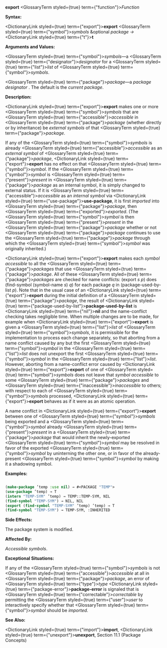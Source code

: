 **export** <GlossaryTerm styled={true} term={"function"}><i>Function</i></GlossaryTerm> 



**Syntax:** 



<DictionaryLink styled={true} term={"export"}><b>export</b></DictionaryLink> <GlossaryTerm styled={true} term={"symbol"}><i>symbols</i></GlossaryTerm> &amp;optional *package →* <DictionaryLink styled={true} term={"t"}><b>t</b></DictionaryLink> 



**Arguments and Values:** 



<GlossaryTerm styled={true} term={"symbol"}><i>symbols</i></GlossaryTerm>—a <GlossaryTerm styled={true} term={"designator"}><i>designator</i></GlossaryTerm> for a <GlossaryTerm styled={true} term={"list"}><i>list</i></GlossaryTerm> of <GlossaryTerm styled={true} term={"symbol"}><i>symbols</i></GlossaryTerm>. 



<GlossaryTerm styled={true} term={"package"}><i>package</i></GlossaryTerm>—a *package designator* . The default is the *current package*. 



**Description:** 



<DictionaryLink styled={true} term={"export"}><b>export</b></DictionaryLink> makes one or more <GlossaryTerm styled={true} term={"symbol"}><i>symbols</i></GlossaryTerm> that are <GlossaryTerm styled={true} term={"accessible"}><i>accessible</i></GlossaryTerm> in <GlossaryTerm styled={true} term={"package"}><i>package</i></GlossaryTerm> (whether directly or by inheritance) be *external symbols* of that <GlossaryTerm styled={true} term={"package"}><i>package</i></GlossaryTerm>. 



If any of the <GlossaryTerm styled={true} term={"symbol"}><i>symbols</i></GlossaryTerm> is already <GlossaryTerm styled={true} term={"accessible"}><i>accessible</i></GlossaryTerm> as an *external symbol* of <GlossaryTerm styled={true} term={"package"}><i>package</i></GlossaryTerm>, <DictionaryLink styled={true} term={"export"}><b>export</b></DictionaryLink> has no effect on that <GlossaryTerm styled={true} term={"symbol"}><i>symbol</i></GlossaryTerm>. If the <GlossaryTerm styled={true} term={"symbol"}><i>symbol</i></GlossaryTerm> is <GlossaryTerm styled={true} term={"present"}><i>present</i></GlossaryTerm> in <GlossaryTerm styled={true} term={"package"}><i>package</i></GlossaryTerm> as an internal symbol, it is simply changed to external status. If it is <GlossaryTerm styled={true} term={"accessible"}><i>accessible</i></GlossaryTerm> as an *internal symbol* via <DictionaryLink styled={true} term={"use-package"}><b>use-package</b></DictionaryLink>, it is first *imported* into <GlossaryTerm styled={true} term={"package"}><i>package</i></GlossaryTerm>, then <GlossaryTerm styled={true} term={"exported"}><i>exported</i></GlossaryTerm>. (The <GlossaryTerm styled={true} term={"symbol"}><i>symbol</i></GlossaryTerm> is then <GlossaryTerm styled={true} term={"present"}><i>present</i></GlossaryTerm> in the <GlossaryTerm styled={true} term={"package"}><i>package</i></GlossaryTerm> whether or not <GlossaryTerm styled={true} term={"package"}><i>package</i></GlossaryTerm> continues to use the <GlossaryTerm styled={true} term={"package"}><i>package</i></GlossaryTerm> through which the <GlossaryTerm styled={true} term={"symbol"}><i>symbol</i></GlossaryTerm> was originally inherited.) 



<DictionaryLink styled={true} term={"export"}><b>export</b></DictionaryLink> makes each *symbol accessible* to all the <GlossaryTerm styled={true} term={"package"}><i>packages</i></GlossaryTerm> that use <GlossaryTerm styled={true} term={"package"}><i>package</i></GlossaryTerm>. All of these <GlossaryTerm styled={true} term={"package"}><i>packages</i></GlossaryTerm> are checked for name conflicts: (export *s p*) does (find-symbol (symbol-name *s*) *q*) for each package *q* in (package-used-by-list *p*). Note that in the usual case of an <DictionaryLink styled={true} term={"export"}><b>export</b></DictionaryLink> during the initial definition of a <GlossaryTerm styled={true} term={"package"}><i>package</i></GlossaryTerm>, the result of <DictionaryLink styled={true} term={"package-used-by-list"}><b>package-used-by-list</b></DictionaryLink> is <DictionaryLink styled={true} term={"nil"}><b>nil</b></DictionaryLink> and the name-conflict checking takes negligible time. When multiple changes are to be made, for example when <DictionaryLink styled={true} term={"export"}><b>export</b></DictionaryLink> is given a <GlossaryTerm styled={true} term={"list"}><i>list</i></GlossaryTerm> of <GlossaryTerm styled={true} term={"symbol"}><i>symbols</i></GlossaryTerm>, it is permissible for the implementation to process each change separately, so that aborting from a name conflict caused by any but the first <GlossaryTerm styled={true} term={"symbol"}><i>symbol</i></GlossaryTerm> in the <GlossaryTerm styled={true} term={"list"}><i>list</i></GlossaryTerm> does not unexport the first <GlossaryTerm styled={true} term={"symbol"}><i>symbol</i></GlossaryTerm> in the <GlossaryTerm styled={true} term={"list"}><i>list</i></GlossaryTerm>. However, aborting from a name-conflict error caused by <DictionaryLink styled={true} term={"export"}><b>export</b></DictionaryLink> of one of <GlossaryTerm styled={true} term={"symbol"}><i>symbols</i></GlossaryTerm> does not leave that *symbol accessible* to some <GlossaryTerm styled={true} term={"package"}><i>packages</i></GlossaryTerm> and <GlossaryTerm styled={true} term={"inaccessible"}><i>inaccessible</i></GlossaryTerm> to others; with respect to each of <GlossaryTerm styled={true} term={"symbol"}><i>symbols</i></GlossaryTerm> processed, <DictionaryLink styled={true} term={"export"}><b>export</b></DictionaryLink> behaves as if it were as an atomic operation. 







 



 



A name conflict in <DictionaryLink styled={true} term={"export"}><b>export</b></DictionaryLink> between one of <GlossaryTerm styled={true} term={"symbol"}><i>symbols</i></GlossaryTerm> being exported and a <GlossaryTerm styled={true} term={"symbol"}><i>symbol</i></GlossaryTerm> already <GlossaryTerm styled={true} term={"present"}><i>present</i></GlossaryTerm> in a <GlossaryTerm styled={true} term={"package"}><i>package</i></GlossaryTerm> that would inherit the newly-exported <GlossaryTerm styled={true} term={"symbol"}><i>symbol</i></GlossaryTerm> may be resolved in favor of the exported <GlossaryTerm styled={true} term={"symbol"}><i>symbol</i></GlossaryTerm> by uninterning the other one, or in favor of the already-present <GlossaryTerm styled={true} term={"symbol"}><i>symbol</i></GlossaryTerm> by making it a shadowing symbol. 



**Examples:**
```lisp

(make-package ’temp :use nil) → #<PACKAGE "TEMP"> 
(use-package ’temp) → T 
(intern "TEMP-SYM" ’temp) → TEMP::TEMP-SYM, NIL 
(find-symbol "TEMP-SYM") → NIL, NIL 
(export (find-symbol "TEMP-SYM" ’temp) ’temp) → T 
(find-symbol "TEMP-SYM") → TEMP-SYM, :INHERITED 

```
**Side Effects:** 



The package system is modified. 



**Affected By:** 



*Accessible symbols*. 



**Exceptional Situations:** 



If any of the <GlossaryTerm styled={true} term={"symbol"}><i>symbols</i></GlossaryTerm> is not <GlossaryTerm styled={true} term={"accessible"}><i>accessible</i></GlossaryTerm> at all in <GlossaryTerm styled={true} term={"package"}><i>package</i></GlossaryTerm>, an error of <GlossaryTerm styled={true} term={"type"}><i>type</i></GlossaryTerm> <DictionaryLink styled={true} term={"package-error"}><b>package-error</b></DictionaryLink> is signaled that is <GlossaryTerm styled={true} term={"correctable"}><i>correctable</i></GlossaryTerm> by permitting the <GlossaryTerm styled={true} term={"user"}><i>user</i></GlossaryTerm> to interactively specify whether that <GlossaryTerm styled={true} term={"symbol"}><i>symbol</i></GlossaryTerm> should be *imported*. 



**See Also:** 



<DictionaryLink styled={true} term={"import"}><b>import</b></DictionaryLink>, <DictionaryLink styled={true} term={"unexport"}><b>unexport</b></DictionaryLink>, Section 11.1 (Package Concepts) 




